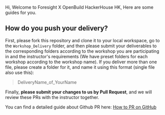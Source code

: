Hi, Welcome to Foresight X OpenBuild HackerHouse HK, Here are some guides for you.

## How do you push your delivery?

First, please fork this repository and clone it to your local workspace, go to the `Workshop_Delivery` folder, and then please submit your deliverables to the corresponding folders according to the workshop you are participating in and the instructor's requirements (We have preset folders for each workshop according to the workshop name).
If you deliver more than one file, please create a folder for it, and name it using this format (single file also use this):

> DeliveryName_of_YourName

Finally, **please submit your changes to us by Pull Request**, and we will review these PRs with the instructor together.

You can find a detailed guide about Github PR here: [How to PR on GitHub](https://opensource.com/article/19/7/create-pull-request-github)
